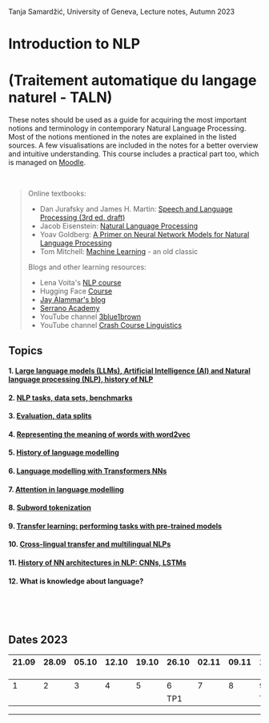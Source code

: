 Tanja Samardžić, University of Geneva, Lecture notes, Autumn 2023


# Introduction to NLP   
# (Traitement automatique du langage naturel - TALN)  

These notes should be used as a guide for acquiring the most important notions and terminology in contemporary  Natural Language Processing. Most of the notions mentioned in the notes are explained in the listed sources. A few visualisations are included in the notes for a better overview and intuitive understanding. This course includes a practical part too, which is managed on [Moodle](https://moodle.unige.ch/course/view.php?id=16144).

&nbsp; 

> Online textbooks:
> - Dan Jurafsky and James H. Martin: [Speech and Language Processing (3rd ed. draft)](https://web.stanford.edu/~jurafsky/slp3/)
> - Jacob Eisenstein: [Natural Language Processing](https://github.com/jacobeisenstein/gt-nlp-class/blob/master/notes/eisenstein-nlp-notes.pdf)
> - Yoav Goldberg: [A Primer on Neural Network Models for Natural Language Processing](https://u.cs.biu.ac.il/~yogo/nnlp.pdf)
> - Tom Mitchell: [Machine Learning](https://www.cs.cmu.edu/afs/cs.cmu.edu/user/mitchell/ftp/mlbook.html) - an old classic
> 
> Blogs and other learning resources:
> - Lena Voita's [NLP course](https://lena-voita.github.io/nlp_course.html#main_page_content)
> - Hugging Face [Course](https://huggingface.co/course/chapter1/1)
> - [Jay Alammar's blog](http://jalammar.github.io)
> - [Serrano Academy](https://serrano.academy) 
> - YouTube channel [3blue1brown](https://www.youtube.com/c/3blue1brown)
> - YouTube channel [Crash Course Linguistics](https://youtube.com/playlist?list=PL8dPuuaLjXtP5mp25nStsuDzk2blncJDW)

## Topics


#### 1. [Large language models (LLMs), Artificial Intelligence (AI) and Natural language processing (NLP), history of NLP](https://tsamardzic.github.io/nlp_intro/1.html) 

#### 2. [NLP tasks, data sets, benchmarks](https://tsamardzic.github.io/nlp_intro/2.html)

#### 3. [Evaluation, data splits](https://tsamardzic.github.io/nlp_intro/3.html)

#### 4. [Representing the meaning of words with word2vec](https://tsamardzic.github.io/nlp_intro/4.html)

#### 5. [History of language modelling](https://tsamardzic.github.io/nlp_intro/5.html)

#### 6. [Language modelling with Transformers NNs](https://tsamardzic.github.io/nlp_intro/6.html)

#### 7. [Attention in language modelling](https://tsamardzic.github.io/nlp_intro/7.html)

#### 8. [Subword tokenization](https://tsamardzic.github.io/nlp_intro/8.html)

#### 9. [Transfer learning: performing tasks with pre-trained models](https://tsamardzic.github.io/nlp_intro/9.html)

#### 10. [Cross-lingual transfer and multilingual NLPs](https://tsamardzic.github.io/nlp_intro/10.html)

#### 11. [History of NN architectures in NLP: CNNs, LSTMs](https://tsamardzic.github.io/nlp_intro/11.html)

#### 12. What is knowledge about language?


&nbsp; 

&nbsp; 


## Dates 2023 


| 21.09 &nbsp;  | 28.09  &nbsp; | 05.10 &nbsp; | 12.10 &nbsp; | 19.10 &nbsp; | 26.10 &nbsp; | 02.11 &nbsp; | 09.11 &nbsp; | 16.11 &nbsp; | 23.11 &nbsp; | 30.11 &nbsp; | 07.12 &nbsp; | 14.12 &nbsp;  | 21.12 &nbsp;  | 
| ---- | ---- |  ---- |  ---- |  ---- |  ---- |  ---- |  ---- | ---- |  ---- |  ---- |  ---- | ---- | ---- |
| 1     | 2     |       3  | 4  | 5     |    6  |    7  |    8  |     9 |   10  | 11  |     | 12   |    | 
|      |    |         |   |      |    TP1  |      |      |     TP2 |     |   |  TP3   |    | TP4   | 


---


